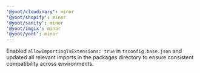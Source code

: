 ```yaml
---
'@yoot/cloudinary': minor
'@yoot/shopify': minor
'@yoot/sanity': minor
'@yoot/imgix': minor
'@yoot/yoot': minor
---
```


Enabled `allowImportingTsExtensions: true` in `tsconfig.base.json` and updated all relevant imports in the packages directory to ensure consistent compatibility across environments.

